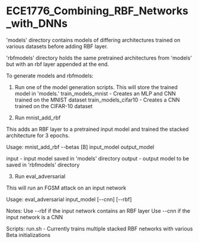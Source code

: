 # ECE1776_Combining_RBF_Networks_with_DNNs

'models' directory contains models of differing architectures trained on various datasets before adding RBF layer.

'rbfmodels' directory holds the same pretrained architectures from 'models' but with an rbf layer appended at the end.

To generate models and rbfmodels:

1. Run one of the model generation scripts. This will store the trained model in 'models.'
train_models_mnist - Creates an MLP and CNN trained on the MNIST dataset
train_models_cifar10 - Creates a CNN trained on the CIFAR-10 dataset

2. Run mnist_add_rbf

This adds an RBF layer to a pretrained input model and trained the stacked architecture for 3 epochs.

Usage: mnist_add_rbf --betas [B] input_model output_model

input - input model saved in 'models' directory
output - output model to be saved in 'rbfmodels' directory

3. Run eval_adversarial

This will run an FGSM attack on an input network

Usage: eval_adversarial input_model [--cnn] [--rbf]

Notes: 
Use --rbf if the input network contains an RBF layer
Use --cnn if the input network is a CNN

Scripts:
run.sh - Currently trains multiple stacked RBF networks with various Beta initializations

